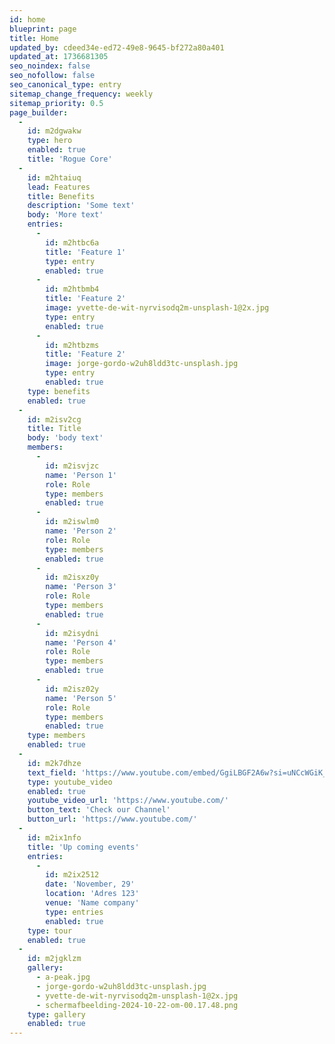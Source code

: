 ```yaml
---
id: home
blueprint: page
title: Home
updated_by: cdeed34e-ed72-49e8-9645-bf272a80a401
updated_at: 1736681305
seo_noindex: false
seo_nofollow: false
seo_canonical_type: entry
sitemap_change_frequency: weekly
sitemap_priority: 0.5
page_builder:
  -
    id: m2dgwakw
    type: hero
    enabled: true
    title: 'Rogue Core'
  -
    id: m2htaiuq
    lead: Features
    title: Benefits
    description: 'Some text'
    body: 'More text'
    entries:
      -
        id: m2htbc6a
        title: 'Feature 1'
        type: entry
        enabled: true
      -
        id: m2htbmb4
        title: 'Feature 2'
        image: yvette-de-wit-nyrvisodq2m-unsplash-1@2x.jpg
        type: entry
        enabled: true
      -
        id: m2htbzms
        title: 'Feature 2'
        image: jorge-gordo-w2uh8ldd3tc-unsplash.jpg
        type: entry
        enabled: true
    type: benefits
    enabled: true
  -
    id: m2isv2cg
    title: Title
    body: 'body text'
    members:
      -
        id: m2isvjzc
        name: 'Person 1'
        role: Role
        type: members
        enabled: true
      -
        id: m2iswlm0
        name: 'Person 2'
        role: Role
        type: members
        enabled: true
      -
        id: m2isxz0y
        name: 'Person 3'
        role: Role
        type: members
        enabled: true
      -
        id: m2isydni
        name: 'Person 4'
        role: Role
        type: members
        enabled: true
      -
        id: m2isz02y
        name: 'Person 5'
        role: Role
        type: members
        enabled: true
    type: members
    enabled: true
  -
    id: m2k7dhze
    text_field: 'https://www.youtube.com/embed/GgiLBGF2A6w?si=uNCcWGiK_yKyYMw4'
    type: youtube_video
    enabled: true
    youtube_video_url: 'https://www.youtube.com/'
    button_text: 'Check our Channel'
    button_url: 'https://www.youtube.com/'
  -
    id: m2ix1nfo
    title: 'Up coming events'
    entries:
      -
        id: m2ix2512
        date: 'November, 29'
        location: 'Adres 123'
        venue: 'Name company'
        type: entries
        enabled: true
    type: tour
    enabled: true
  -
    id: m2jgklzm
    gallery:
      - a-peak.jpg
      - jorge-gordo-w2uh8ldd3tc-unsplash.jpg
      - yvette-de-wit-nyrvisodq2m-unsplash-1@2x.jpg
      - schermafbeelding-2024-10-22-om-00.17.48.png
    type: gallery
    enabled: true
---
```


